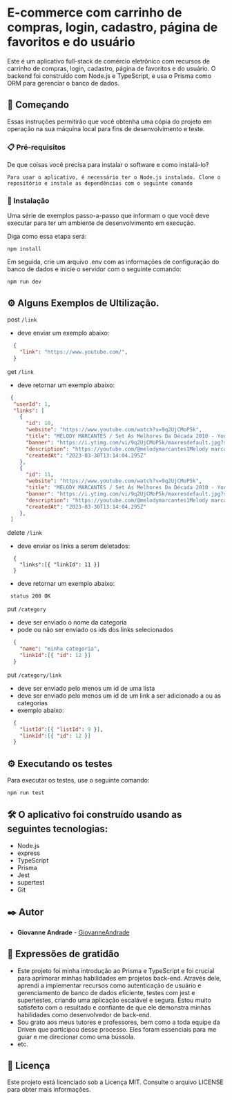 # E-commerce com carrinho de compras, login, cadastro, página de favoritos e do usuário

Este é um aplicativo full-stack de comércio eletrônico com recursos de carrinho de compras, login, cadastro, página de favoritos e do usuário. O backend foi construído com Node.js e TypeScript, e usa o Prisma como ORM para gerenciar o banco de dados.

## 🚀 Começando

Essas instruções permitirão que você obtenha uma cópia do projeto em operação na sua máquina local para fins de desenvolvimento e teste.

### 📋 Pré-requisitos

De que coisas você precisa para instalar o software e como instalá-lo?

```
Para usar o aplicativo, é necessário ter o Node.js instalado. Clone o repositório e instale as dependências com o seguinte comando
```

### 🔧 Instalação

Uma série de exemplos passo-a-passo que informam o que você deve executar para ter um ambiente de desenvolvimento em execução.

Diga como essa etapa será:

```
npm install
```

Em seguida, crie um arquivo .env com as informações de configuração do banco de dados e inicie o servidor com o seguinte comando:

```
npm run dev
```

## ⚙️ Alguns Exemplos de Ultilização.

 post `/link`

- deve enviar um exemplo abaixo:

```json
  {
    "link": "https://www.youtube.com/",
  }

```
 get `/link`

- deve retornar um exemplo abaixo:

```json
 {
  "userId": 1,
  "links": [
    {
      "id": 10,
      "website": "https://www.youtube.com/watch?v=9q2UjCMoP5k",
      "title": "MELODY MARCANTES / Set As Melhores Da Década 2010 - YouTube",
      "banner": "https://i.ytimg.com/vi/9q2UjCMoP5k/maxresdefault.jpg?sqp=-oaymwEmCIAKENAF8quKqQMa8AEB-AH0CYAC0AWKAgwIABABGB4gWyh_MA8=&rs=AOn4CLCucRqDwtNFQ8fhFzBGiWHkFoKWuQ",
      "description": "https://youtube.com/@melodymarcantes1Melody marcantesManu Batidão Banda Ar15Bruno e Trio Banda 007Banda Os BrotherMelody Sad Melody Sad Melody Marcantes, Mel...",
      "createdAt": "2023-03-30T13:14:04.295Z"
    },
    {
      "id": 11,
      "website": "https://www.youtube.com/watch?v=9q2UjCMoP5k",
      "title": "MELODY MARCANTES / Set As Melhores Da Década 2010 - YouTube",
      "banner": "https://i.ytimg.com/vi/9q2UjCMoP5k/maxresdefault.jpg?sqp=-oaymwEmCIAKENAF8quKqQMa8AEB-AH0CYAC0AWKAgwIABABGB4gWyh_MA8=&rs=AOn4CLCucRqDwtNFQ8fhFzBGiWHkFoKWuQ",
      "description": "https://youtube.com/@melodymarcantes1Melody marcantesManu Batidão Banda Ar15Bruno e Trio Banda 007Banda Os BrotherMelody Sad Melody Sad Melody Marcantes, Mel...",
      "createdAt": "2023-03-30T13:14:04.295Z"
    },
 ]

```

 delete `/link`
- deve enviar os links a serem deletados:

```jason
  { 
    "links":[{ "linkId": 11 }]
  }
```
- deve retornar um exemplo abaixo:

```
 status 200 OK
```


 put `/category`
- deve ser enviado o nome da categoria
- pode ou não ser enviado os ids dos links selecionados

```json
  {
    "name": "minha categoria",
    "linkId":[{ "id": 12 }]
  }
```

put `/category/link`
- deve ser enviado pelo menos um id de uma lista
- deve ser enviado pelo menos um id de um link a ser adicionado a ou as categorias
- exemplo abaixo:

```json
  {
    "listId":[{ "listId": 9 }],
    "linkId":[{ "id": 12 }]
  }
```

## ⚙️ Executando os testes

Para executar os testes, use o seguinte comando:

```
npm run test
```

## 🛠️ O aplicativo foi construído usando as seguintes tecnologias:

- Node.js
- express
- TypeScript
- Prisma
- Jest
- supertest
- Git

## ✒️ Autor

- **Giovanne Andrade** - [GiovanneAndrade](https://github.com/GiovanneAndrade)

## 🎁 Expressões de gratidão

- Este projeto foi minha introdução ao Prisma e TypeScript e foi crucial para aprimorar minhas habilidades em projetos back-end. Através dele, aprendi a implementar recursos como autenticação de usuário e gerenciamento de banco de dados eficiente, testes com jest e supertestes, criando uma aplicação escalável e segura. Estou muito satisfeito com o resultado e confiante de que ele demonstra minhas habilidades como desenvolvedor de back-end.
- Sou grato aos meus tutores e professores, bem como a toda equipe da Driven que participou desse processo. Eles foram essenciais para me guiar e me direcionar como uma bússola.
- etc.


## 📄 Licença

Este projeto está licenciado sob a Licença MIT. Consulte o arquivo LICENSE para obter mais informações.
